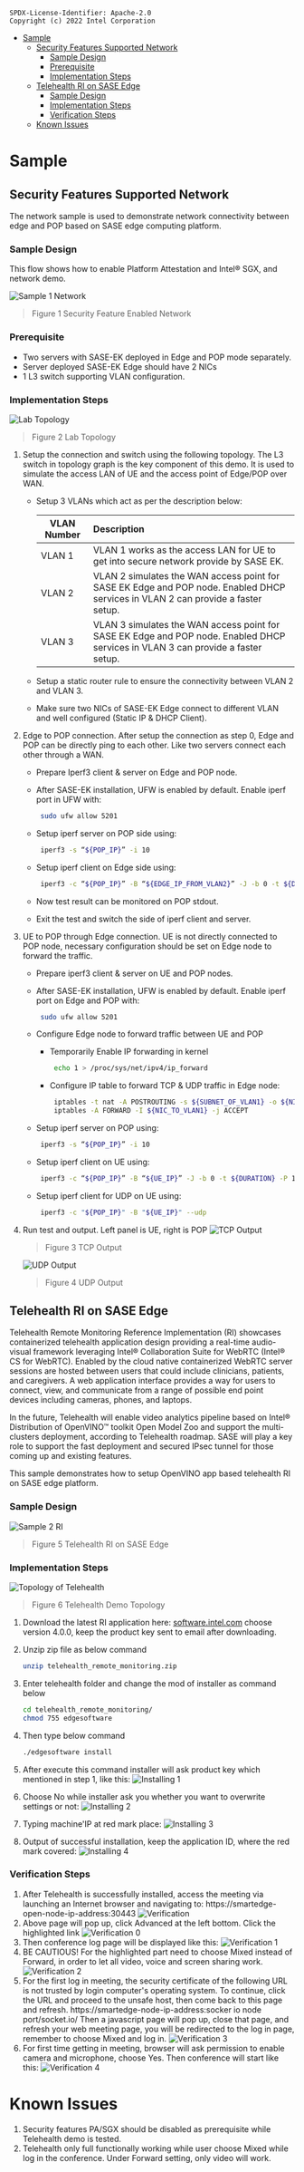 ```text
SPDX-License-Identifier: Apache-2.0
Copyright (c) 2022 Intel Corporation
```

- [Sample](#sample)
    - [Security Features Supported Network](#security-features-supported-network)
      - [Sample Design](#sample-design)
      - [Prerequisite](#prerequisite)
      - [Implementation Steps](#implementation-steps)
    - [Telehealth RI on SASE Edge](#telehealth-ri-on-sase-edge)
      - [Sample Design](#sample-design)
      - [Implementation Steps](#implementation-steps)
      - [Verification Steps](#verification-steps)
  - [Known Issues](#known-issues)

# Sample

## Security Features Supported Network

The network sample is used to demonstrate network connectivity between edge and POP based on SASE edge computing platform.

### Sample Design

This flow shows how to enable Platform Attestation and Intel® SGX, and network demo.

![Sample 1 Network](images/sase/sample-1-network.png)

> Figure 1 Security Feature Enabled Network

### Prerequisite

- Two servers with SASE-EK deployed in Edge and POP mode separately.
- Server deployed SASE-EK Edge should have 2 NICs
- 1 L3 switch supporting VLAN configuration.

### Implementation Steps

![Lab Topology](images/sase/lab-topology.png)

> Figure 2 Lab Topology

1. Setup the connection and switch using the following topology. The L3 switch in topology graph is the key component of this demo. It is used to simulate the access LAN of UE and the access point of Edge/POP over WAN.

   - Setup 3 VLANs which act as per the description below:

       | VLAN Number  | Description   |
       | -------------| :-------------|
       | VLAN 1       | VLAN 1 works as the access LAN for UE to get into secure network provide by SASE EK. |
       | VLAN 2       | VLAN 2 simulates the WAN access point for SASE EK Edge and POP node. Enabled DHCP services in VLAN 2 can provide a faster setup. |
       | VLAN 3       | VLAN 3 simulates the WAN access point for SASE EK Edge and POP node. Enabled DHCP services in VLAN 3 can provide a faster setup. |
   - Setup a static router rule to ensure the connectivity between VLAN 2 and VLAN 3.
   - Make sure two NICs of SASE-EK Edge connect to different VLAN and well configured (Static IP & DHCP Client).

2. Edge to POP connection. After setup the connection as step 0, Edge and POP can be directly ping to each other. Like two servers connect each other through a WAN.

   - Prepare Iperf3 client & server on Edge and POP node.
   - After SASE-EK installation, UFW is enabled by default. Enable iperf port in UFW with:

     ```shell.bash
      sudo ufw allow 5201
     ```
   - Setup iperf server on POP side using:

     ```shell.bash
      iperf3 -s “${POP_IP}” -i 10
     ```
   - Setup iperf client on Edge side using:

     ```shell.bash
      iperf3 -c “${POP_IP}” -B “${EDGE_IP_FROM_VLAN2}” -J -b 0 -t ${DURATION} -P 1 -M 1440 -l 1M
     ```
   - Now test result can be monitored on POP stdout.
   - Exit the test and switch the side of iperf client and server.

3. UE to POP through Edge connection. UE is not directly connected to POP node, necessary configuration should be set on Edge node to forward the traffic.
   - Prepare iperf3 client & server on UE and POP nodes.
   - After SASE-EK installation, UFW is enabled by default. Enable iperf port on Edge and POP with:
     ```shell.bash
      sudo ufw allow 5201
     ```  
   - Configure Edge node to forward traffic between UE and POP
     - Temporarily Enable IP forwarding in kernel
       ```shell.bash
        echo 1 > /proc/sys/net/ipv4/ip_forward
       ```
     - Configure IP table to forward TCP & UDP traffic in Edge node:
       ```shell.bash
        iptables -t nat -A POSTROUTING -s ${SUBNET_OF_VLAN1} -o ${NIC_TO_VLAN2} -j MASQUERADE
        iptables -A FORWARD -I ${NIC_TO_VLAN1} -j ACCEPT
       ```  

   - Setup iperf server on POP using:
     ```shell.bash
      iperf3 -s “${POP_IP}” -i 10
     ```
   - Setup iperf client on UE using:
     ```shell.bash
      iperf3 -c “${POP_IP}” -B “${UE_IP}” -J -b 0 -t ${DURATION} -P 1 -M 1440 -l 1M
     ```

   - Setup iperf client for UDP on UE using:
     ```shell.bash
      iperf3 -c "${POP_IP}" -B "${UE_IP}" --udp
     ```

4. Run test and output. Left panel is UE, right is POP
   ![TCP Output](images/sase/network-output-tcp.png)

   >Figure 3 TCP Output

   ![UDP Output](images/sase/network-output-udp.png)

   >Figure 4 UDP Output

## Telehealth RI on SASE Edge

Telehealth Remote Monitoring Reference Implementation (RI) showcases containerized telehealth application design providing a real-time audio-visual framework leveraging Intel® Collaboration Suite for WebRTC (Intel® CS for WebRTC). Enabled by the cloud native containerized WebRTC server sessions are hosted between users that could include clinicians, patients, and caregivers. A web application interface provides a way for users to connect, view, and communicate from a range of possible end point devices including cameras, phones, and laptops.

In the future, Telehealth will enable video analytics pipeline based on Intel® Distribution of OpenVINO™ toolkit Open Model Zoo and support the multi-clusters deployment, according to Telehealth roadmap. SASE will play a key role to support the fast deployment and secured IPsec tunnel for those coming up and existing features.

This sample demonstrates how to setup OpenVINO app based telehealth RI on SASE edge platform.  

### Sample Design

![Sample 2 RI](images/sase/sample-2-RI.png)

> Figure 5 Telehealth RI on SASE Edge

### Implementation Steps

![Topology of Telehealth](images/sase/telehealth-demo.png)

> Figure 6 Telehealth Demo Topology

1. Download the latest RI application here: [software.intel.com](https://software.intel.com/iot/edgesoftwarehub/download/home/ri/telehealth_remote_monitoring) choose version 4.0.0, keep the product key sent to email after downloading.

2. Unzip zip file as below command
   ```shell.bash
   unzip telehealth_remote_monitoring.zip
   ```
3. Enter telehealth folder and change the mod of installer as command below
   ```shell.bash
   cd telehealth_remote_monitoring/
   chmod 755 edgesoftware
   ```
4. Then type below command
   ```shell.bash
   ./edgesoftware install
   ```
5. After execute this command installer will ask product key which mentioned in step 1, like this:
   ![Installing 1](images/sase/installing-1.png)
6. Choose No while installer ask you whether you want to overwrite settings or not:
   ![Installing 2](images/sase/installing-2.png)
7. Typing machine'IP at red mark place:
   ![Installing 3](images/sase/installing-3.png)
8. Output of successful installation, keep the application ID, where the red mark covered:
   ![Installing 4](images/sase/installing-4.png)

### Verification Steps

1. After Telehealth is successfully installed, access the meeting via launching an Internet browser and navigating to: https://smartedge-open-node-ip-address:30443
   ![Verification](images/sase/verification.png)
2. Above page will pop up, click Advanced at the left bottom. Click the highlighted link
   ![Verification 0](images/sase/verification-0.png)
3. Then conference log page will be displayed like this:
   ![Verification 1](images/sase/verification-2.png)
4. BE CAUTIOUS! For the highlighted part need to choose Mixed instead of Forward, in order to let all video, voice and screen sharing work.
   ![Verification 2](images/sase/verification-1.png)
5. For the first log in meeting, the security certificate of the following URL is not trusted by login computer's operating system. To continue, click the URL and proceed to the unsafe host, then come back to this page and refresh. https://smartedge-node-ip-address:socker io node port/socket.io/  Then a javascript page will pop up, close that page, and refresh your web meeting page, you will be redirected to the log in page, remember to choose Mixed and log in.
   ![Verification 3](images/sase/verification-3.png)
6. For first time getting in meeting, browser will ask permission to enable camera and microphone, choose Yes. Then conference will start like this:
   ![Verification 4](images/sase/verification-4.png)

# Known Issues

1. Security features PA/SGX should be disabled as prerequisite while Telehealth demo is tested.
2. Telehealth only full functionally working while user choose Mixed while log in the conference. Under Forward setting, only video will work.
